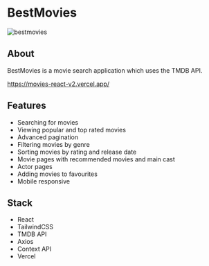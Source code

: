 # BestMovies

![bestmovies](https://www.jonathanfwong.com/assets/movies2.PNG "BestMovies")

## About
BestMovies is a movie search application which uses the TMDB API.

https://movies-react-v2.vercel.app/

## Features
* Searching for movies
* Viewing popular and top rated movies
* Advanced pagination
* Filtering movies by genre
* Sorting movies by rating and release date
* Movie pages with recommended movies and main cast
* Actor pages
* Adding movies to favourites
* Mobile responsive

## Stack
* React
* TailwindCSS
* TMDB API
* Axios
* Context API
* Vercel
